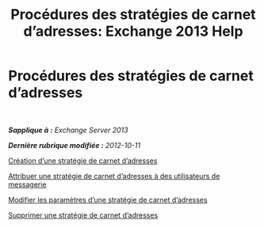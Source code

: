﻿---
title: 'Procédures des stratégies de carnet d’adresses: Exchange 2013 Help'
TOCTitle: Procédures des stratégies de carnet d’adresses
ms:assetid: 1204db89-ee4b-459a-8c14-e8d60dd6c4a4
ms:mtpsurl: https://technet.microsoft.com/fr-fr/library/Hh529916(v=EXCHG.150)
ms:contentKeyID: 50477607
ms.date: 04/24/2018
mtps_version: v=EXCHG.150
ms.translationtype: HT
---

# Procédures des stratégies de carnet d’adresses

 

_**Sapplique à :** Exchange Server 2013_

_**Dernière rubrique modifiée :** 2012-10-11_

[Création d’une stratégie de carnet d’adresses](https://docs.microsoft.com/fr-fr/exchange/address-books/address-book-policies/create-an-address-book-policy)

[Attribuer une stratégie de carnet d’adresses à des utilisateurs de messagerie](https://docs.microsoft.com/fr-fr/exchange/address-books/address-book-policies/assign-an-address-book-policy-to-mail-users)

[Modifier les paramètres d’une stratégie de carnet d’adresses](https://docs.microsoft.com/fr-fr/exchange/address-books/address-book-policies/change-the-settings-of-an-address-book-policy)

[Supprimer une stratégie de carnet d’adresses](https://docs.microsoft.com/fr-fr/exchange/address-books/address-book-policies/remove-an-address-book-policy)


